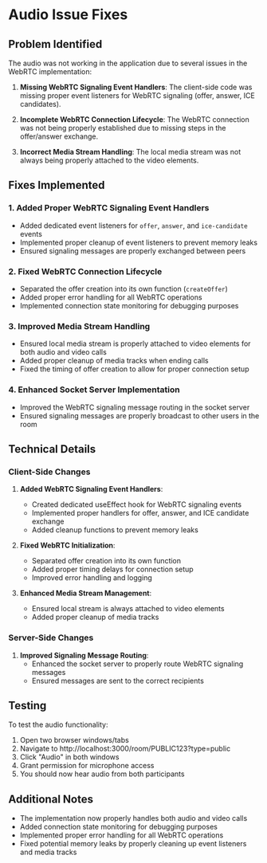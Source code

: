# Audio Issue Fixes

## Problem Identified
The audio was not working in the application due to several issues in the WebRTC implementation:

1. **Missing WebRTC Signaling Event Handlers**: The client-side code was missing proper event listeners for WebRTC signaling (offer, answer, ICE candidates).

2. **Incomplete WebRTC Connection Lifecycle**: The WebRTC connection was not being properly established due to missing steps in the offer/answer exchange.

3. **Incorrect Media Stream Handling**: The local media stream was not always being properly attached to the video elements.

## Fixes Implemented

### 1. Added Proper WebRTC Signaling Event Handlers
- Added dedicated event listeners for `offer`, `answer`, and `ice-candidate` events
- Implemented proper cleanup of event listeners to prevent memory leaks
- Ensured signaling messages are properly exchanged between peers

### 2. Fixed WebRTC Connection Lifecycle
- Separated the offer creation into its own function (`createOffer`)
- Added proper error handling for all WebRTC operations
- Implemented connection state monitoring for debugging purposes

### 3. Improved Media Stream Handling
- Ensured local media stream is properly attached to video elements for both audio and video calls
- Added proper cleanup of media tracks when ending calls
- Fixed the timing of offer creation to allow for proper connection setup

### 4. Enhanced Socket Server Implementation
- Improved the WebRTC signaling message routing in the socket server
- Ensured signaling messages are properly broadcast to other users in the room

## Technical Details

### Client-Side Changes
1. **Added WebRTC Signaling Event Handlers**:
   - Created dedicated useEffect hook for WebRTC signaling events
   - Implemented proper handlers for offer, answer, and ICE candidate exchange
   - Added cleanup functions to prevent memory leaks

2. **Fixed WebRTC Initialization**:
   - Separated offer creation into its own function
   - Added proper timing delays for connection setup
   - Improved error handling and logging

3. **Enhanced Media Stream Management**:
   - Ensured local stream is always attached to video elements
   - Added proper cleanup of media tracks

### Server-Side Changes
1. **Improved Signaling Message Routing**:
   - Enhanced the socket server to properly route WebRTC signaling messages
   - Ensured messages are sent to the correct recipients

## Testing
To test the audio functionality:
1. Open two browser windows/tabs
2. Navigate to http://localhost:3000/room/PUBLIC123?type=public
3. Click "Audio" in both windows
4. Grant permission for microphone access
5. You should now hear audio from both participants

## Additional Notes
- The implementation now properly handles both audio and video calls
- Added connection state monitoring for debugging purposes
- Implemented proper error handling for all WebRTC operations
- Fixed potential memory leaks by properly cleaning up event listeners and media tracks